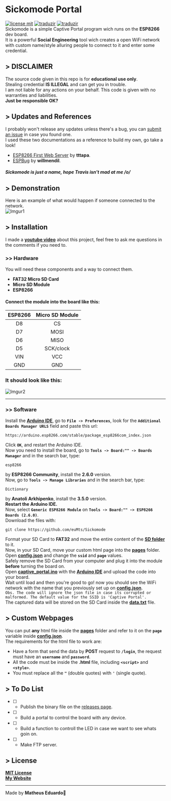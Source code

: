 # Sickomode Portal<br>
[![license mit](https://img.shields.io/badge/license-MIT-green)](LICENSE.md) [![traduzir](https://img.shields.io/badge/Traduzir-pt--BR-brightgreen)](README_ptBR.md) [![traduzir](https://img.shields.io/badge/Translate-en--US-blue)](README.md)<br>
Sickomode is a simple Captive Portal program wich runs on the **ESP8266** dev board.<br>
It is a powerful **Social Engineering** tool wich creates a open WiFi network with custom name/style alluring people to connect to it and enter some credential.<br>
## > DISCLAIMER<br>
The source code given in this repo is for **educational use only**.<br>Stealing credential **IS ILLEGAL** and can get you in trouble.<br>I am not liable for any actions on your behalf. This code is given with no warranties and liabilities.<br>
**Just be responsible OK?**<br>
## > Updates and References<br>
I probably won't release any updates unless there's a bug, you can [submit an issue](https://github.com/euMts/Sickomode/issues) in case you found one.<br>I used these two documentations as a reference to build my own, go take a look!<br>
- [ESP8266 First Web Server](https://tttapa.github.io/ESP8266/Chap10%20-%20Simple%20Web%20Server.html) by **tttapa**.<br>
- [ESPBug](https://github.com/willmendil/ESPBug) by **willmendil**.<br>

##### Sickomode is just a name, hope Travis isn't mad at me /o/<br>
## > Demonstration<br>
Here is an example of what would happen if someone connected to the network.<br>
![Imgur1](https://i.imgur.com/KAyL5Cw.gif)<br>

## > Installation<br>
I made a **[youtube video]()** about this project, feel free to ask me questions in the comments if you need to.<br>
### >> Hardware<br>
You will need these components and a way to connect them.<br>
- **FAT32 Micro SD Card**<br>
- **Micro SD Module**<br>
- **ESP8266**<br>

#### Connect the module into the board like this:<br>

| ESP8266 | Micro SD Module |
|:---:|:---:|
| D8 | CS |
| D7 | MOSI |
| D6 | MISO |
| D5 | SCK/clock |
| VIN | VCC |
| GND | GND |
### It should look like this:<br>
![Imgur2](https://i.imgur.com/JHkYb71.png)<br>

---
### >> Software<br>
Install the **[Arduino IDE](https://www.arduino.cc/en/software)**, go to **`File -> Preferences`**, look for the **`Additional Boards Manager URLS`** field and paste this url:
```
https://arduino.esp8266.com/stable/package_esp8266com_index.json
```
Click **`OK`**, and restart the Arduino IDE.<br>
Now you need to install the board, go to **`Tools -> Board:"" -> Boards Manager`** and in the search bar, type:
```
esp8266
```
by **ESP8266 Community**, install the **2.6.0** version.<br>
Now, go to **`Tools -> Manage Libraries`** and in the search bar, type:
```
Dictionary
```
by **Anatoli Arkhipenko**, install the **3.5.0** version.<br>
**Restart the Arduino IDE.**<br>
Now, select **`Generic ESP8266 Module`** on **`Tools -> Board:"" -> ESP8266 Boards (2.6.0)`**.<br>
Download the files with:
```
git clone https://github.com/euMts/Sickomode
```
Format your SD Card to **FAT32** and move the entire content of the **[SD folder](SD)** to it.<br>Now, in your SD Card, move your custom html page into the **[pages](SD/pages)** folder.<br>
Open **[config.json](SD/config.json)** and change the **`ssid`** and **`page`** values.<br>Safely remove the SD Card from your computer and plug it into the module **before** turning the board on.<br>
Open **[captive_portal.ino](captive_portal/captive_portal.ino)** with the **[Arduino IDE](https://www.arduino.cc/en/software)** and upload the code into your board.<br>
Wait until load and then you're good to go! now you should see the WiFi network with the name that you previously set up on **[config.json](SD/config.json)**.<br>
```Obs. The code will ignore the json file in case its corrupted or malformed. The default value for the SSID is 'Captive Portal'.```<br>
The captured data will be stored on the SD Card inside the **[data.txt](SD/data.txt)** file.<br>


## > Custom Webpages<br>
You can put **any** html file inside the **[pages](SD/pages)** folder and refer to it on the **`page`** variable inside **[config.json](SD/config.json)**.<br>
The requirements for the html file to work are:<br>
- Have a form that send the data by **POST** request to **`/login`**, the request must have an **`username`** and **`password`**.<br>
- All the code must be inside the **.html** file, including **`<script>`** and **`<style>`**.<br>
- You must replace all the **`"`** (double quotes) with **`'`** (single quote).<br>

## > To Do List<br>
- [ ] - Publish the binary file on the [releases page](https://github.com/euMts/Sickomode/releases).<br>
- [ ] - Build a portal to control the board with any device.<br>
- [ ] - Build a function to controll the LED in case we want to see whats goin on.<br>
- [ ] - Make FTP server.<br>
## > License
**[MIT License](LICENSE.md)**<br>**[My Website](https://www.matheus-eduardo.com.br)**<br>

---
Made by **Matheus Eduardo**👋